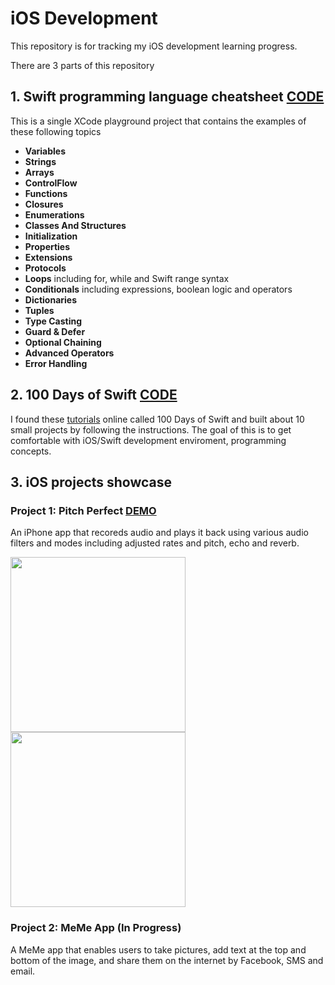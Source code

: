 # iOS Development 

This repository is for tracking my iOS development learning progress.

There are 3 parts of this repository
## 1. Swift programming language cheatsheet [CODE](https://github.com/SophiaBelkin/swift_development/blob/master/swift_cheatsheet/CheatSheet.playground/Contents.swift)
This is a single XCode playground project that contains the examples of these following topics
- **Variables**
- **Strings**
- **Arrays**
- **ControlFlow**
- **Functions**
- **Closures**
- **Enumerations**
- **Classes And Structures**
- **Initialization**
- **Properties** 
- **Extensions**
- **Protocols**
- **Loops**  including for, while and Swift range syntax
- **Conditionals**  including expressions, boolean logic and operators
- **Dictionaries**
- **Tuples**
- **Type Casting**
- **Guard & Defer**
- **Optional Chaining**
- **Advanced Operators**
- **Error Handling**



## 2. 100 Days of Swift [CODE](https://github.com/SophiaBelkin/swift_development/tree/master/100_days_swift)
I found these [tutorials](https://samvlu.com/tutorials.html) online called 100 Days of Swift and built about 10 small projects by following the instructions. The goal of this is to get comfortable with iOS/Swift development enviroment, programming concepts. 



## 3. iOS projects showcase

### Project 1: Pitch Perfect [DEMO](https://www.youtube.com/watch?v=5PvcLHK71XI)

An iPhone app that recoreds audio and plays it back using various audio filters and modes including adjusted rates and pitch, echo and reverb.

 <img src="https://github.com/SophiaBelkin/swift_development/blob/master/projects/PitchPerfect/IMG_3147.png" width="280">
 <img src="https://github.com/SophiaBelkin/swift_development/blob/master/projects/PitchPerfect/IMG_3146.png" width="280">


### Project 2: MeMe App (In Progress)

A MeMe app that enables users to take pictures, add text at the top and bottom of the image, and share them on the internet by Facebook, SMS and email. 
